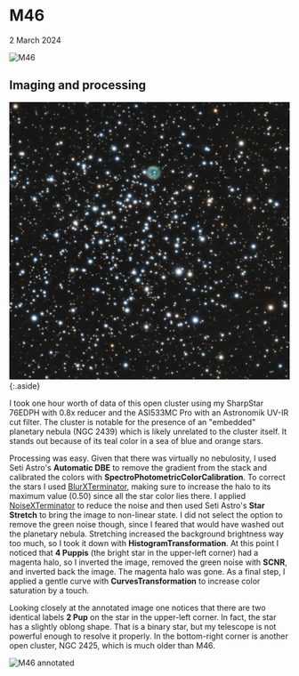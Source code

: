# M46

2 March 2024

![M46](final.png)

## Imaging and processing

![NGC 2438](crop.png){:.aside}

I took one hour worth of data of this open cluster using my SharpStar 76EDPH
with 0.8x reducer and the ASI533MC Pro with an Astronomik UV-IR cut filter. The
cluster is notable for the presence of an "embedded" planetary nebula (NGC 2439)
which is likely unrelated to the cluster itself. It stands out because of its
teal color in a sea of blue and orange stars.

Processing was easy. Given that there was virtually no nebulosity, I used Seti
Astro's **Automatic DBE** to remove the gradient from the stack and calibrated
the colors with **SpectroPhotometricColorCalibration**. To correct the stars I
used [BlurXTerminator], making sure to increase the halo to its maximum value
(0.50) since all the star color lies there. I applied [NoiseXTerminator] to
reduce the noise and then used Seti Astro's **Star Stretch** to bring the image
to non-linear state. I did not select the option to remove the green noise
though, since I feared that would have washed out the planetary nebula.
Stretching increased the background brightness way too much, so I took it down
with **HistogramTransformation**. At this point I noticed that **4 Puppis** (the
bright star in the upper-left corner) had a magenta halo, so I inverted the
image, removed the green noise with **SCNR**, and inverted back the image. The
magenta halo was gone. As a final step, I applied a gentle curve with
**CurvesTransformation** to increase color saturation by a touch.

Looking closely at the annotated image one notices that there are two identical
labels **2 Pup** on the star in the upper-left corner. In fact, the star has a
slightly oblong shape. That is a binary star, but my telescope is not powerful
enough to resolve it properly. In the bottom-right corner is another open
cluster, NGC 2425, which is much older than M46.

![M46 annotated](final_annotated.png)

[BlurXTerminator]: https://www.rc-astro.com/software/bxt/
[NoiseXTerminator]: https://www.rc-astro.com/software/nxt/
